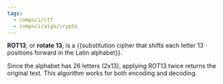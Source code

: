 ```yaml
---
tags:
  - compsci/ctf
  - compsci/algo/crypto
---
```

**ROT13**, or **rotate 13**, is a {{substitution cipher that shifts each letter 13 positions forward in the Latin alphabet}}. 

Since the alphabet has 26 letters (2x13), applying ROT13 twice returns the original text. This algorithm works for both encoding and decoding.